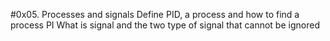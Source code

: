 #0x05. Processes and signals
Define PID, a process and how to find a process PI
What is signal and the two type of signal that cannot be ignored
